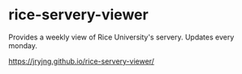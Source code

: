 # rice-servery-viewer
Provides a weekly view of Rice University's servery. Updates every monday.

https://jryjng.github.io/rice-servery-viewer/
